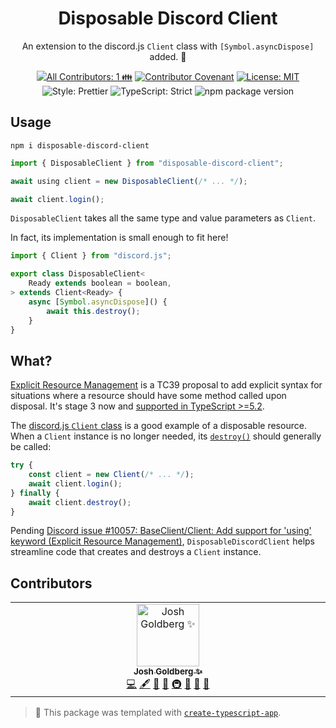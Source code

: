 <h1 align="center">Disposable Discord Client</h1>

<p align="center">
	An extension to the discord.js <code>Client</code> class with <code>[Symbol.asyncDispose]</code> added. 🚮
</p>

<p align="center">
	<!-- prettier-ignore-start -->
	<!-- ALL-CONTRIBUTORS-BADGE:START - Do not remove or modify this section -->
	<a href="#contributors" target="_blank"><img alt="All Contributors: 1 👪" src="https://img.shields.io/badge/all_contributors-1_👪-21bb42.svg" /></a>
<!-- ALL-CONTRIBUTORS-BADGE:END -->
	<!-- prettier-ignore-end -->
	<a href="https://github.com/JoshuaKGoldberg/disposable-discord-client/blob/main/.github/CODE_OF_CONDUCT.md" target="_blank"><img alt="Contributor Covenant" src="https://img.shields.io/badge/code_of_conduct-enforced-21bb42" /></a>
	<a href="https://github.com/JoshuaKGoldberg/disposable-discord-client/blob/main/LICENSE.md" target="_blank"><img alt="License: MIT" src="https://img.shields.io/github/license/JoshuaKGoldberg/disposable-discord-client?color=21bb42"></a>
	<img alt="Style: Prettier" src="https://img.shields.io/badge/style-prettier-21bb42.svg" />
	<img alt="TypeScript: Strict" src="https://img.shields.io/badge/typescript-strict-21bb42.svg" />
	<img alt="npm package version" src="https://img.shields.io/npm/v/disposable-discord-client?color=21bb42" />
</p>

## Usage

```shell
npm i disposable-discord-client
```

```ts
import { DisposableClient } from "disposable-discord-client";

await using client = new DisposableClient(/* ... */);

await client.login();
```

`DisposableClient` takes all the same type and value parameters as `Client`.

In fact, its implementation is small enough to fit here!

```ts
import { Client } from "discord.js";

export class DisposableClient<
	Ready extends boolean = boolean,
> extends Client<Ready> {
	async [Symbol.asyncDispose]() {
		await this.destroy();
	}
}
```

## What?

[Explicit Resource Management](https://github.com/tc39/proposal-explicit-resource-management) is a TC39 proposal to add explicit syntax for situations where a resource should have some method called upon disposal.
It's stage 3 now and [supported in TypeScript >=5.2](https://www.typescriptlang.org/docs/handbook/release-notes/typescript-5-2.html#using-declarations-and-explicit-resource-management).

The [discord.js `Client` class](https://discord.js.org/docs/packages/discord.js/main/Client:Class) is a good example of a disposable resource.
When a `Client` instance is no longer needed, its [`destroy()`](https://discord.js.org/docs/packages/discord.js/main/Client:Class#destroy) should generally be called:

```ts
try {
	const client = new Client(/* ... */);
	await client.login();
} finally {
	await client.destroy();
}
```

Pending [Discord issue #10057: BaseClient/Client: Add support for 'using' keyword (Explicit Resource Management)](https://github.com/discordjs/discord.js/issues/10057), `DisposableDiscordClient` helps streamline code that creates and destroys a `Client` instance.

## Contributors

<!-- spellchecker: disable -->
<!-- ALL-CONTRIBUTORS-LIST:START - Do not remove or modify this section -->
<!-- prettier-ignore-start -->
<!-- markdownlint-disable -->
<table>
  <tbody>
    <tr>
      <td align="center" valign="top" width="14.28%"><a href="http://www.joshuakgoldberg.com/"><img src="https://avatars.githubusercontent.com/u/3335181?v=4?s=100" width="100px;" alt="Josh Goldberg ✨"/><br /><sub><b>Josh Goldberg ✨</b></sub></a><br /><a href="https://github.com/JoshuaKGoldberg/disposable-discord-client/commits?author=JoshuaKGoldberg" title="Code">💻</a> <a href="#content-JoshuaKGoldberg" title="Content">🖋</a> <a href="https://github.com/JoshuaKGoldberg/disposable-discord-client/commits?author=JoshuaKGoldberg" title="Documentation">📖</a> <a href="#ideas-JoshuaKGoldberg" title="Ideas, Planning, & Feedback">🤔</a> <a href="#infra-JoshuaKGoldberg" title="Infrastructure (Hosting, Build-Tools, etc)">🚇</a> <a href="#maintenance-JoshuaKGoldberg" title="Maintenance">🚧</a> <a href="#projectManagement-JoshuaKGoldberg" title="Project Management">📆</a> <a href="#tool-JoshuaKGoldberg" title="Tools">🔧</a></td>
    </tr>
  </tbody>
</table>

<!-- markdownlint-restore -->
<!-- prettier-ignore-end -->

<!-- ALL-CONTRIBUTORS-LIST:END -->
<!-- spellchecker: enable -->

<!-- You can remove this notice if you don't want it 🙂 no worries! -->

> 💙 This package was templated with [`create-typescript-app`](https://github.com/JoshuaKGoldberg/create-typescript-app).
